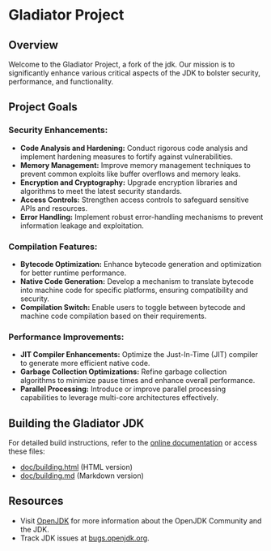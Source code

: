 # Gladiator Project

## Overview

Welcome to the Gladiator Project, a fork of the jdk. Our mission is to significantly enhance various critical aspects of the JDK to bolster security, performance, and functionality.

## Project Goals

### Security Enhancements:
- **Code Analysis and Hardening:** Conduct rigorous code analysis and implement hardening measures to fortify against vulnerabilities.
- **Memory Management:** Improve memory management techniques to prevent common exploits like buffer overflows and memory leaks.
- **Encryption and Cryptography:** Upgrade encryption libraries and algorithms to meet the latest security standards.
- **Access Controls:** Strengthen access controls to safeguard sensitive APIs and resources.
- **Error Handling:** Implement robust error-handling mechanisms to prevent information leakage and exploitation.

### Compilation Features:
- **Bytecode Optimization:** Enhance bytecode generation and optimization for better runtime performance.
- **Native Code Generation:** Develop a mechanism to translate bytecode into machine code for specific platforms, ensuring compatibility and security.
- **Compilation Switch:** Enable users to toggle between bytecode and machine code compilation based on their requirements.

### Performance Improvements:
- **JIT Compiler Enhancements:** Optimize the Just-In-Time (JIT) compiler to generate more efficient native code.
- **Garbage Collection Optimizations:** Refine garbage collection algorithms to minimize pause times and enhance overall performance.
- **Parallel Processing:** Introduce or improve parallel processing capabilities to leverage multi-core architectures effectively.

## Building the Gladiator JDK

For detailed build instructions, refer to the [online documentation](https://openjdk.org/groups/build/doc/building.html) or access these files:
- [doc/building.html](doc/building.html) (HTML version)
- [doc/building.md](doc/building.md) (Markdown version)

## Resources

- Visit [OpenJDK](https://openjdk.org/) for more information about the OpenJDK Community and the JDK.
- Track JDK issues at [bugs.openjdk.org](https://bugs.openjdk.org).

